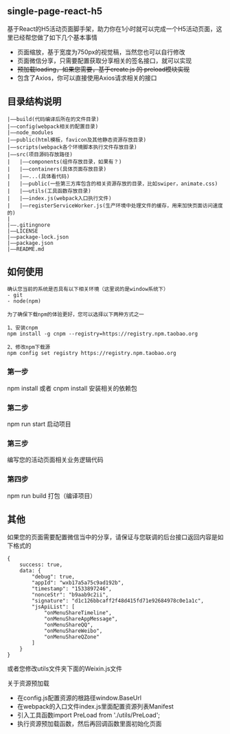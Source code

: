 ## single-page-react-h5
基于React的H5活动页面脚手架，助力你在1小时就可以完成一个H5活动页面，这里已经帮您做了如下几个基本事情
- 页面缩放，基于宽度为750px的视觉稿，当然您也可以自行修改
- 页面微信分享，只需要配置获取分享相关的签名接口，就可以实现
- ~~预加载loading，如果您需要，基于create.js 的 preload模块实现~~
- 包含了Axios，你可以直接使用Axios请求相关的接口


## 目录结构说明
``` 
|——build(代码编译后所在的文件目录)
|——config(webpack相关的配置目录)
|——node_modules
|——public(html模板，favicon及其他静态资源存放目录)
|——scripts(webpack各个环境脚本执行文件存放目录)
|——src(项目源码存放路径)
|   |——components(组件存放目录，如果有？)
|   |——containers(具体页面存放目录)
|   |——...(具体看代码)
|   |——public(一些第三方库包含的相关资源存放的目录，比如swiper，animate.css)
|   |——utils(工具函数存放目录)
|   |——index.js(webpack入口执行文件)
|   |——registerServiceWorker.js(生产环境中处理文件的缓存，用来加快页面访问速度的)
|
|——.gitingnore
|——LICENSE
|——package-lock.json
|——package.json
|——README.md

```

## 如何使用
```
确认您当前的系统是否具有以下相关环境（这里说的是window系统下）
- git
- node(npm)

为了确保下载npm的体验更好，您可以选择以下两种方式之一

1、安装cnpm
npm install -g cnpm --registry=https://registry.npm.taobao.org

2、修改npm下载源
npm config set registry https://registry.npm.taobao.org
```

### 第一步
npm install 或者 cnpm install 安装相关的依赖包

### 第二步
npm run start 启动项目

### 第三步
编写您的活动页面相关业务逻辑代码

### 第四步
npm run build 打包（编译项目）


## 其他
如果您的页面需要配置微信当中的分享，请保证与您联调的后台接口返回内容是如下格式的
```
{
    success: true,
    data: {
        "debug": true,
        "appId": "wxb17a5a75c9ad192b",
        "timestamp": "1533897246",
        "nonceStr": "b9aab9c2ii",
        "signature": "d1c126bbcaff2f48d415fd71e92684978c0e1a1c",
        "jsApiList": [
            "onMenuShareTimeline",
            "onMenuShareAppMessage",
            "onMenuShareQQ",
            "onMenuShareWeibo",
            "onMenuShareQZone"
        ]
    }
}
```

或者您修改utils文件夹下面的Weixin.js文件

关于资源预加载
- 在config.js配置资源的根路径window.BaseUrl
- 在webpack的入口文件index.js里面配置资源列表Manifest
- 引入工具函数import PreLoad from './utils/PreLoad';
- 执行资源预加载函数，然后再回调函数里面初始化页面

